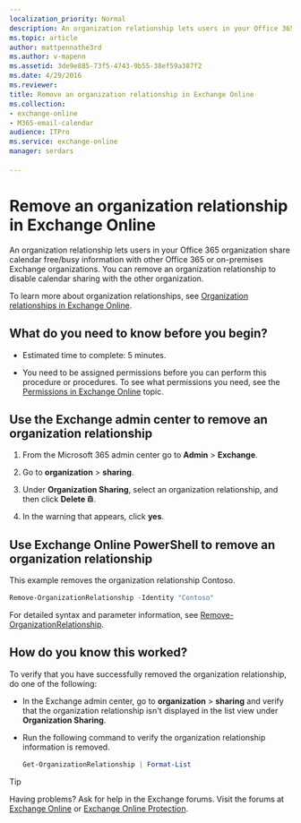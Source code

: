```yaml
---
localization_priority: Normal
description: An organization relationship lets users in your Office 365 organization share calendar free/busy information with other Office 365 or on-premises Exchange organizations. You can remove an organization relationship to disable calendar sharing with the other organization.
ms.topic: article
author: mattpennathe3rd
ms.author: v-mapenn
ms.assetid: 3de9e885-73f5-4743-9b55-38ef59a387f2
ms.date: 4/29/2016
ms.reviewer: 
title: Remove an organization relationship in Exchange Online
ms.collection: 
- exchange-online
- M365-email-calendar
audience: ITPro
ms.service: exchange-online
manager: serdars

---
```


# Remove an organization relationship in Exchange Online

An organization relationship lets users in your Office 365 organization share calendar free/busy information with other Office 365 or on-premises Exchange organizations. You can remove an organization relationship to disable calendar sharing with the other organization.

To learn more about organization relationships, see [Organization relationships in Exchange Online](organization-relationships.md).

## What do you need to know before you begin?

- Estimated time to complete: 5 minutes.

- You need to be assigned permissions before you can perform this procedure or procedures. To see what permissions you need, see the [Permissions in Exchange Online](../../permissions-exo/permissions-exo.md) topic.

## Use the Exchange admin center to remove an organization relationship
<a name="BKMK_EAC"> </a>

1. From the Microsoft 365 admin center go to **Admin** \> **Exchange**.

2. Go to **organization** \> **sharing**.

3. Under **Organization Sharing**, select an organization relationship, and then click **Delete** ![Delete icon](../../media/ITPro_EAC_DeleteIcon.gif).

4. In the warning that appears, click **yes**.

## Use Exchange Online PowerShell to remove an organization relationship
<a name="BKMK_Shell"> </a>

This example removes the organization relationship Contoso.

```PowerShell
Remove-OrganizationRelationship -Identity "Contoso"
```

For detailed syntax and parameter information, see [Remove-OrganizationRelationship](https://docs.microsoft.com/powershell/module/exchange/sharing-and-collaboration/remove-organizationrelationship).

## How do you know this worked?

To verify that you have successfully removed the organization relationship, do one of the following:

- In the Exchange admin center, go to **organization** \> **sharing** and verify that the organization relationship isn't displayed in the list view under **Organization Sharing**.

- Run the following command to verify the organization relationship information is removed.

  ```PowerShell
  Get-OrganizationRelationship | Format-List
  ```

> [!TIP]
> Having problems? Ask for help in the Exchange forums. Visit the forums at [Exchange Online](https://go.microsoft.com/fwlink/p/?linkId=267542) or [Exchange Online Protection](https://go.microsoft.com/fwlink/p/?linkId=285351).
